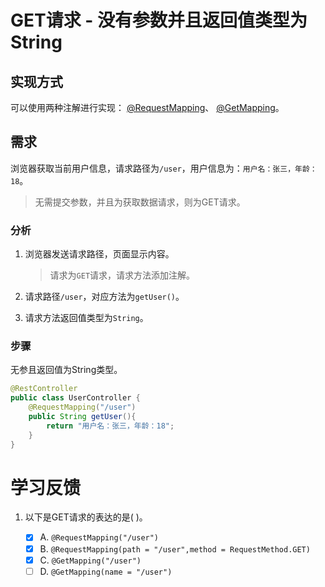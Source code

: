 # GET请求 - 没有参数并且返回值类型为String


## 实现方式
可以使用两种注解进行实现：
[@RequestMapping](@RequestMapping.md)、
[@GetMapping](@GetMapping.md)。

## 需求

浏览器获取当前用户信息，请求路径为`/user`，用户信息为：`用户名：张三，年龄：18`。

>无需提交参数，并且为获取数据请求，则为GET请求。

### 分析

1. 浏览器发送请求路径，页面显示内容。
   >请求为`GET`请求，请求方法添加注解。

2. 请求路径`/user`，对应方法为`getUser()`。

3. 请求方法返回值类型为`String`。


### 步骤

无参且返回值为String类型。

```java
@RestController
public class UserController {
    @RequestMapping("/user")
    public String getUser(){
        return "用户名：张三，年龄：18";
    }
}
```

# 学习反馈

1. 以下是GET请求的表达的是( )。

   - [x] A. `@RequestMapping("/user")`
   - [x] B. `@RequestMapping(path = "/user",method = RequestMethod.GET)`
   - [x] C. `@GetMapping("/user")`
   - [ ] D. `@GetMapping(name = "/user")`